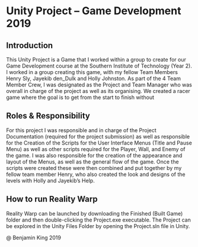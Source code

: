 # Unity Project – Game Development 2019
## Introduction
This Unity Project is a Game that I worked within a group to create for our Game Development course at the Southern Institute of Technology (Year 2).
I worked in a group creating this game, with my fellow Team Members Henry Sly, Jayekib den_Dulk and Holly Johnston. As part of the 4 Team Member Crew, I was designated as the Project and Team Manager who was overall in charge of the project as well as its organising.
We created a racer game where the goal is to get from the start to finish without
## Roles & Responsibility
For this project I was responsible and in charge of the Project Documentation (required for the project submission) as well as responsible for the Creation of the Scripts for the User Interface Menus (Title and Pause Menu) as well as other scripts required for the Player, Wall, and Enemy of the game. I was also responsible for the creation of the appearance and layout of the Menus, as well as the general flow of the game.
Once the scripts were created these were then combined and put together by my fellow team member Henry, who also created the look and designs of the levels with Holly and Jayekib’s Help.
## How to run Reality Warp
Reality Warp can be launched by downloading the Finished (Built Game) folder and then double-clicking the Project.exe executable.
The Project can be explored in the Unity Files Folder by opening the Project.sln file in Unity.

@ Benjamin King 2019
